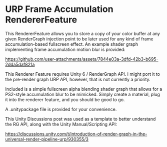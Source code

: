 # URP Frame Accumulation RendererFeature

This RendererFeature allows you to store a copy of your color buffer at any given RenderGraph injection point to be later used for any kind of frame accumulation-based fullscreen effect.
An example shader graph implementing frame accumulation motion blur is provided:

https://github.com/user-attachments/assets/7844e03a-3dfd-42b3-b695-2dda5daf821a



This Renderer Feature requires Unity 6 / RenderGraph API.
I might port it to the pre-render graph URP API, however, that is not currently a priority. 

Included is a simple fullscreen alpha blending shader graph that allows for a PS2-style accumulation blur to be mimicked.
Simply create a material, plug it into the renderer feature, and you should be good to go.

A .unitypackage file is provided for your convenience. 

This Unity Discussions post was used as a template to better understand the RG API, along with the Unity Manual/Scripting API:

https://discussions.unity.com/t/introduction-of-render-graph-in-the-universal-render-pipeline-urp/930355/3
